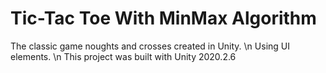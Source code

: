 # Tic-Tac Toe With MinMax Algorithm

The classic game noughts and crosses created in Unity. \n
Using UI elements. \n
This project was built with Unity 2020.2.6
